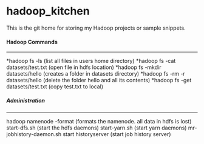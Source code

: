 hadoop_kitchen
==============

This is the git home for storing my Hadoop projects or sample snippets.

#### Hadoop Commands
---------------------

*hadoop fs -ls                     (list all files in users home directory)
*hadoop fs -cat datasets/test.txt  (open file in hdfs location)
*hadoop fs -mkdir datasets/hello   (creates a folder in datasets directory)
*hadoop fs -rm -r datasets/hello   (delete the folder hello and all its contents)
*hadoop fs -get datasets/test.txt  (copy test.txt to local)

##### Administration
--------------------

hadoop  namenode  -format          	(formats the namenode. all data in hdfs is lost)
start-dfs.sh                       			(start the hdfs daemons)
start-yarn.sh                      			(start yarn daemons)
mr-jobhistory-daemon.sh start historyserver (start job history server)
